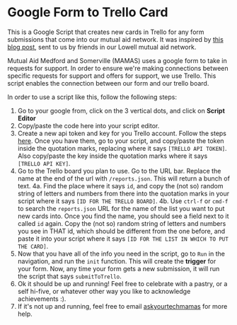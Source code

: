 # Google Form to Trello Card

This is a Google Script that creates new cards in Trello for any form submissions that come into our mutual aid network. It was inspired by [this blog post](https://www.labnol.org/code/20115-trello-google-forms), sent to us by friends in our Lowell mutual aid network.

Mutual Aid Medford and Somerville (MAMAS) uses a google form to take in requests for support. In order to ensure we're making connections between specific requests for support and offers for support, we use Trello. This script enables the connection between our form and our trello board.

In order to use a script like this, follow the following steps:

1. Go to your google from, click on the 3 vertical dots, and click on **Script Editor**
2. Copy/paste the code here into your script editor.
3. Create a new api token and key for you Trello account. Follow the steps [here](https://developer.atlassian.com/cloud/trello/guides/rest-api/api-introduction/#boards). Once you have them, go to your script, and copy/paste the token inside the quotation marks, replacing where it says `[TRELLO API TOKEN]`. Also copy/paste the key inside the quotation marks where it says `[TRELLO API KEY]`.
4. Go to the Trello board you plan to use. Go to the URL bar. Replace the name at the end of the url with `/reports.json`. This will return a bunch of text.
4a. Find the place where it says `id`, and copy the (not so) random string of letters and numbers from there into the quotation marks in your script where it says `[ID FOR THE TRELLO BOARD]`.
4b. Use `ctrl-f` or `cmd-f` to search the `reports.json` URL for the name of the list you want to put new cards into. Once you find the name, you should see a field next to it called `id` again. Copy the (not so) random string of letters and numbers you see in THAT id, which should be different from the one before, and paste it into your script where it says `[ID FOR THE LIST IN WHICH TO PUT THE CARD]`.
5. Now that you have all of the info you need in the script, go to `Run` in the navigation, and run the `init` function. This will create the **trigger** for your form. Now, any time your form gets a new submission, it will run the script that says `submitToTrello`.
6. Ok it should be up and running! Feel free to celebrate with a pastry, or a self hi-five, or whatever other way you like to acknowledge achievements :).
7. If it's not up and running, feel free to email [askyourtechmamas](mailto:askyourtechmamas@gmail.com) for more help.
